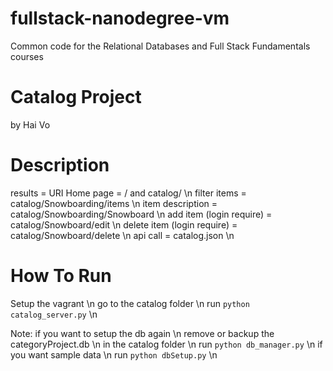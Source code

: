 fullstack-nanodegree-vm
=============

Common code for the Relational Databases and Full Stack Fundamentals courses

# Catalog Project 
 by Hai Vo

# Description
results = URI
Home page = / and catalog/ \n
filter items = catalog/Snowboarding/items \n
item description = catalog/Snowboarding/Snowboard \n
add item (login require) = catalog/Snowboard/edit \n
delete item (login require) = catalog/Snowboard/delete \n
api call = catalog.json \n

# How To Run
Setup the vagrant \n
go to the catalog folder \n
run `python catalog_server.py` \n

Note: if you want to setup the db again \n
remove or backup the categoryProject.db \n
in the catalog folder \n
run `python db_manager.py` \n
if you want sample data \n
run `python dbSetup.py` \n

